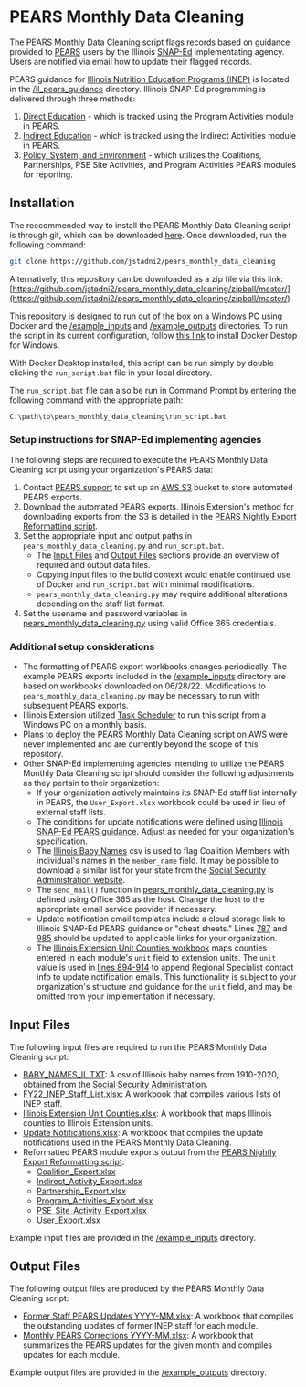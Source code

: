 # PEARS Monthly Data Cleaning

The PEARS Monthly Data Cleaning script flags records based on guidance provided to [PEARS](https://www.k-state.edu/oeie/pears/) users by the Illinois [SNAP-Ed](https://www.fns.usda.gov/snap/snap-ed) implementating agency. Users are notified via email how to update their flagged records.

PEARS guidance for [Illinois Nutrition Education Programs \(INEP\)](https://inep.extension.illinois.edu/) is located in the [/il_pears_guidance](https://github.com/jstadni2/pears_monthly_data_cleaning/tree/master/il_pears_guidance) directory. Illinois SNAP-Ed programming is delivered through three methods:
1. [Direct Education](https://github.com/jstadni2/pears_monthly_data_cleaning/tree/master/il_pears_guidance/direct_education) - which is tracked using the Program Activities module in PEARS\.
2. [Indirect Education](https://github.com/jstadni2/pears_monthly_data_cleaning/tree/master/il_pears_guidance/indirect_education) - which is tracked using the Indirect Activities module in PEARS\.
3. [Policy, System, and Environment](https://github.com/jstadni2/pears_monthly_data_cleaning/tree/master/il_pears_guidance/policy_system_and_environment) - which utilizes the Coalitions, Partnerships, PSE Site Activities, and Program Activities PEARS modules for reporting\.

## Installation

The reccommended way to install the PEARS Monthly Data Cleaning script is through git, which can be downloaded [here](https://git-scm.com/downloads). Once downloaded, run the following command:

```bash
git clone https://github.com/jstadni2/pears_monthly_data_cleaning
```

Alternatively, this repository can be downloaded as a zip file via this link:
[https://github.com/jstadni2/pears_monthly_data_cleaning/zipball/master/](https://github.com/jstadni2/pears_monthly_data_cleaning/zipball/master/)

This repository is designed to run out of the box on a Windows PC using Docker and the [/example_inputs](https://github.com/jstadni2/pears_monthly_data_cleaning/tree/master/example_inputs) and [/example_outputs](https://github.com/jstadni2/pears_monthly_data_cleaning/tree/master/example_outputs) directories.
To run the script in its current configuration, follow [this link](https://docs.docker.com/desktop/windows/install/) to install Docker Destop for Windows. 

With Docker Desktop installed, this script can be run simply by double clicking the `run_script.bat` file in your local directory.

The `run_script.bat` file can also be run in Command Prompt by entering the following command with the appropriate path:

```bash
C:\path\to\pears_monthly_data_cleaning\run_script.bat
```

### Setup instructions for SNAP-Ed implementing agencies

The following steps are required to execute the PEARS Monthly Data Cleaning script using your organization's PEARS data:
1. Contact [PEARS support](mailto:support@pears.io) to set up an [AWS S3](https://aws.amazon.com/s3/) bucket to store automated PEARS exports.
2. Download the automated PEARS exports. Illinois Extension's method for downloading exports from the S3 is detailed in the [PEARS Nightly Export Reformatting script](https://github.com/jstadni2/pears_nightly_export_reformatting/blob/6f370389776fb8f88495fbe4e7918c203fd84997/pears_nightly_export_reformatting.py#L9-L45).
3. Set the appropriate input and output paths in `pears_monthly_data_cleaning.py` and `run_script.bat`.
	- The [Input Files](#input-files) and [Output Files](#output-files) sections provide an overview of required and output data files.
	- Copying input files to the build context would enable continued use of Docker and `run_script.bat` with minimal modifications.
	- `pears_monthly_data_cleaning.py` may require additional alterations depending on the staff list format. 
4. Set the usename and password variables in [pears_monthly_data_cleaning.py](https://github.com/jstadni2/pears_monthly_data_cleaning/blob/master/pears_monthly_data_cleaning.py#L764-L765) using valid Office 365 credentials.	

### Additional setup considerations

- The formatting of PEARS export workbooks changes periodically. The example PEARS exports included in the [/example_inputs](https://github.com/jstadni2/pears_monthly_data_cleaning/tree/master/example_inputs) directory are based on workbooks downloaded on 06/28/22.
Modifications to `pears_monthly_data_cleaning.py` may be necessary to run with subsequent PEARS exports.
- Illinois Extension utilized [Task Scheduler](https://docs.microsoft.com/en-us/windows/win32/taskschd/task-scheduler-start-page) to run this script from a Windows PC on a monthly basis.
- Plans to deploy the PEARS Monthly Data Cleaning script on AWS were never implemented and are currently beyond the scope of this repository.
- Other SNAP-Ed implementing agencies intending to utilize the PEARS Monthly Data Cleaning script should consider the following adjustments as they pertain to their organization:
	- If your organization actively maintains its SNAP-Ed staff list internally in PEARS, the `User_Export.xlsx` workbook could be used in lieu of external staff lists.
	- The conditions for update notifications were defined using [Illinois SNAP-Ed PEARS guidance](https://github.com/jstadni2/pears_monthly_data_cleaning/tree/master/il_pears_guidance). Adjust as needed for your organization's specification.
	- The [Illinois Baby Names](https://github.com/jstadni2/pears_monthly_data_cleaning/blob/master/example_inputs/BABY_NAMES_IL.TXT) csv is used to flag Coalition Members with individual's names in the `member_name` field.
	It may be possible to download a similar list for your state from the [Social Security Administration website](https://www.ssa.gov/oact/babynames/state/).
	- The `send_mail()` function in [pears_monthly_data_cleaning.py](https://github.com/jstadni2/pears_monthly_data_cleaning/blob/master/pears_monthly_data_cleaning.py#L833) is defined using Office 365 as the host.
	Change the host to the appropriate email service provider if necessary.
	- Update notification email templates include a cloud storage link to Illinois SNAP-Ed PEARS guidance or "cheat sheets."
	Lines [787](https://github.com/jstadni2/pears_monthly_data_cleaning/blob/master/pears_monthly_data_cleaning.py#L787) and
	[985](https://github.com/jstadni2/pears_monthly_data_cleaning/blob/master/pears_monthly_data_cleaning.py#L985) should be updated to applicable links for your organization.
	- The [Illinois Extension Unit Counties workbook](https://github.com/jstadni2/pears_monthly_data_cleaning/blob/master/example_inputs/Illinois%20Extension%20Unit%20Counties.xlsx)
	maps counties entered in each module's `unit` field to extension units. The `unit` value is used in [lines 894-914](https://github.com/jstadni2/pears_monthly_data_cleaning/blob/master/pears_monthly_data_cleaning.py#L890-L910)
	to append Regional Specialist contact info to update notification emails. This functionality is subject to your organization's structure and guidance for the `unit` field, and may be omitted from your implementation if necessary. 
	
	
## Input Files

The following input files are required to run the PEARS Monthly Data Cleaning script:
- [BABY_NAMES_IL.TXT](https://github.com/jstadni2/pears_monthly_data_cleaning/blob/master/example_inputs/BABY_NAMES_IL.TXT): A csv of Illinois baby names from 1910-2020, obtained from the [Social Security Administration](https://www.ssa.gov/oact/babynames/state/).
- [FY22_INEP_Staff_List.xlsx](https://github.com/jstadni2/pears_monthly_data_cleaning/blob/master/example_inputs/FY22_INEP_Staff_List.xlsx): A workbook that compiles various lists of INEP staff\.
- [Illinois Extension Unit Counties.xlsx](https://github.com/jstadni2/pears_monthly_data_cleaning/blob/master/example_inputs/Illinois%20Extension%20Unit%20Counties.xlsx): A workbook that maps Illinois counties to Illinois Extension units\.
- [Update Notifications.xlsx](https://github.com/jstadni2/pears_monthly_data_cleaning/blob/master/example_inputs/Update%20Notifications.xlsx): A workbook that compiles the update notifications used in the PEARS Monthly Data Cleaning\.
- Reformatted PEARS module exports output from the [PEARS Nightly Export Reformatting script](https://github.com/jstadni2/pears_nightly_export_reformatting):
	- [Coalition_Export.xlsx](https://github.com/jstadni2/pears_monthly_data_cleaning/blob/master/example_inputs/Coalition_Export.xlsx)
	- [Indirect_Activity_Export.xlsx](https://github.com/jstadni2/pears_monthly_data_cleaning/blob/master/example_inputs/Indirect_Activity_Export.xlsx)
	- [Partnership_Export.xlsx](https://github.com/jstadni2/pears_monthly_data_cleaning/blob/master/example_inputs/Partnership_Export.xlsx)
	- [Program_Activities_Export.xlsx](https://github.com/jstadni2/pears_monthly_data_cleaning/blob/master/example_inputs/Program_Activities_Export.xlsx)
	- [PSE_Site_Activity_Export.xlsx](https://github.com/jstadni2/pears_monthly_data_cleaning/blob/master/example_inputs/PSE_Site_Activity_Export.xlsx)
	- [User_Export.xlsx](https://github.com/jstadni2/pears_monthly_data_cleaning/blob/master/example_inputs/User_Export.xlsx)

Example input files are provided in the [/example_inputs](https://github.com/jstadni2/pears_monthly_data_cleaning/tree/master/example_inputs) directory. 

## Output Files

The following output files are produced by the PEARS Monthly Data Cleaning script:
- [Former Staff PEARS Updates YYYY-MM.xlsx](https://github.com/jstadni2/pears_monthly_data_cleaning/blob/master/example_outputs/Former%20Staff%20PEARS%20Updates%202022-05.xlsx): A workbook that compiles the outstanding updates of former INEP staff for each module\.
- [Monthly PEARS Corrections YYYY-MM.xlsx](https://github.com/jstadni2/pears_monthly_data_cleaning/blob/master/example_outputs/Monthly%20PEARS%20Corrections%202022-05.xlsx): A workbook that summarizes the PEARS updates for the given month and compiles updates for each module\.

Example output files are provided in the [/example_outputs](https://github.com/jstadni2/pears_monthly_data_cleaning/tree/master/example_outputs) directory.
